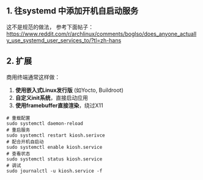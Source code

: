 ## 1. 往systemd 中添加开机自启动服务
这不是规范的做法， 参考下面帖子：
https://www.reddit.com/r/archlinux/comments/boglso/does_anyone_actually_use_systemd_user_services_to/?tl=zh-hans



## 2. 扩展
 商用终端通常这样做：
1. **使用嵌入式Linux发行版** (如Yocto, Buildroot)
2. **自定义init系统**，直接启动应用
3. **使用framebuffer直接渲染**，绕过X11


```shell
# 重载配置
sudo systemctl daemon-reload
# 重启服务
sudo systemctl restart kiosh.serivce
# 配合开机自启动
sudo systemctl enable kiosh.service
# 查看状态
sudo systemctl status kiosh.service
# 调试
sudo journalctl -u kiosh.service -f
```